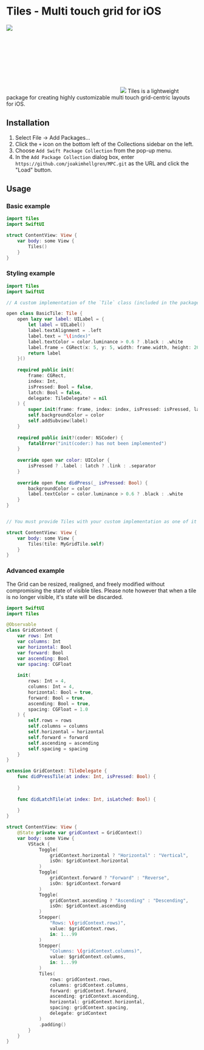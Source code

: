 # Tiles - Multi touch grid for iOS
<p><img src="https://img.shields.io/badge/iOS-14.0+-blue.svg"/></p>
<svg><img src="https://cdn.glitch.global/3f78c00c-cde8-40cf-bf59-1d274881b8e9/Tiles_Logotype_V2.svg?v=1711907257234"/></svg>
Tiles is a lightweight package for creating highly customizable multi touch grid-centric layouts for iOS.

## Installation
1. Select File -> Add Packages...
2. Click the `+` icon on the bottom left of the Collections sidebar on the left.
3. Choose `Add Swift Package Collection` from the pop-up menu.
4. In the `Add Package Collection` dialog box, enter `https://github.com/joakimhellgren/MPC.git` as the URL and click the "Load" button.

## Usage

### Basic example
```swift
import Tiles
import SwiftUI

struct ContentView: View {
    var body: some View {
        Tiles()
    }
}
```

### Styling example

```swift
import Tiles
import SwiftUI

// A custom implementation of the `Tile` class (included in the package by default):

open class BasicTile: Tile {
    open lazy var label: UILabel = {
        let label = UILabel()
        label.textAlignment = .left
        label.text = "\(index)"
        label.textColor = color.luminance > 0.6 ? .black : .white
        label.frame = CGRect(x: 5, y: 5, width: frame.width, height: 20)
        return label
    }()
    
    required public init(
        frame: CGRect,
        index: Int,
        isPressed: Bool = false,
        latch: Bool = false,
        delegate: TileDelegate? = nil
    ) {
        super.init(frame: frame, index: index, isPressed: isPressed, latch: latch, delegate: delegate)
        self.backgroundColor = color
        self.addSubview(label)
    }
    
    required public init?(coder: NSCoder) {
        fatalError("init(coder:) has not been implemented")
    }
    
    override open var color: UIColor {
        isPressed ? .label : latch ? .link : .separator
    }
    
    override open func didPress(_ isPressed: Bool) {
        backgroundColor = color
        label.textColor = color.luminance > 0.6 ? .black : .white
    }
}


// You must provide Tiles with your custom implementation as one of it's arguments:

struct ContentView: View {
    var body: some View {
        Tiles(tile: MyGridTile.self)
    }
}
```

### Advanced example
The Grid can be resized, realigned, and freely modified without compromising the state of visible tiles.
Please note however that when a tile is no longer visible, it's state will be discarded.

```swift
import SwiftUI
import Tiles

@Observable
class GridContext {
    var rows: Int
    var columns: Int
    var horizontal: Bool
    var forward: Bool
    var ascending: Bool
    var spacing: CGFloat
    
    init(
        rows: Int = 4,
        columns: Int = 4,
        horizontal: Bool = true,
        forward: Bool = true,
        ascending: Bool = true,
        spacing: CGFloat = 1.0
    ) {
        self.rows = rows
        self.columns = columns
        self.horizontal = horizontal
        self.forward = forward
        self.ascending = ascending
        self.spacing = spacing
    }
}

extension GridContext: TileDelegate {
    func didPressTile(at index: Int, isPressed: Bool) {
        
    }
    
    func didLatchTile(at index: Int, isLatched: Bool) {
        
    }
}

struct ContentView: View {
    @State private var gridContext = GridContext()
    var body: some View {
        VStack {
            Toggle(
                gridContext.horizontal ? "Horizontal" : "Vertical",
                isOn: $gridContext.horizontal
            )
            Toggle(
                gridContext.forward ? "Forward" : "Reverse",
                isOn: $gridContext.forward
            )
            Toggle(
                gridContext.ascending ? "Ascending" : "Descending",
                isOn: $gridContext.ascending
            )
            Stepper(
                "Rows: \(gridContext.rows)",
                value: $gridContext.rows,
                in: 1...99
            )
            Stepper(
                "Columns: \(gridContext.columns)",
                value: $gridContext.columns,
                in: 1...99
            )
            Tiles(
                rows: gridContext.rows,
                columns: gridContext.columns,
                forward: gridContext.forward, 
                ascending: gridContext.ascending,
                horizontal: gridContext.horizontal, 
                spacing: gridContext.spacing,
                delegate: gridContext
            )
            .padding()
        }
    }
}
